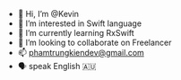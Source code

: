 - 👋 Hi, I’m @Kevin
- 👀 I’m interested in Swift language 
- 🌱 I’m currently learning RxSwift 
- 💞️ I’m looking to collaborate on Freelancer
- 📫 phamtrungkiendev@gmail.com 
- 🗣 speak English 🇦🇺

<!---
codedeman/codedeman is a ✨ special ✨ repository because its `README.md` (this file) appears on your GitHub profile.
You can click the Preview link to take a look at your changes.
--->
